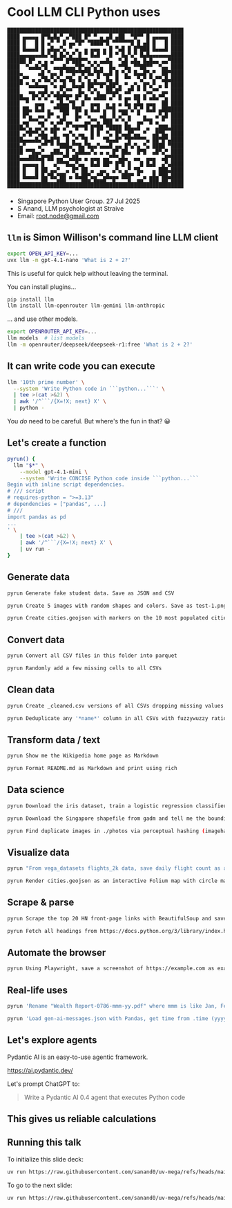 # Cool LLM CLI Python uses

```
█████████████████████████████████████████████████████████
████ ▄▄▄▄▄ █▀█▄█▄▀ ▄▀███ █▀ ▀ ▄ ▄█ ▄██  ▀█▀▀ █ ▄▄▄▄▄ ████
████ █   █ █ ▄▀ ▀ █ ▄▄▀█▀ ▀████▀█ ▀▀▀▀▀▀█ █ ▄█ █   █ ████
████ █▄▄▄█ █ ▄█▄▄▀▄ ▀ ▄  ▄ ▄▄▄ ▄ █ ▀▄█ █ █▀███ █▄▄▄█ ████
████▄▄▄▄▄▄▄█▄▀▄█ █▄▀▄▀ █ ▀ █▄█ ▀ █ ▀ █▄▀▄▀ █▄█▄▄▄▄▄▄▄████
██████ █▀ ▄ ▄ ▄▀▀▀ █▀███▀▀▄ ▄ ▄▄█▄  ▀▄█ ▄█▄ █▄█▄▄ ▄▄▀████
████  ▀▄▄█▄▀█  ▄▄▄█▄▄▄▀█▀▄▄▀▄▀▄  █▄ ▀▀█▄ ▀▀██▀▀  ▀▄▄ ████
████▄     ▄█ ▀▄▄ █ ▀▀█▀▀█▀█▄▀█▀▄▄█ █ ▀▄▀ █▄▄█▀▄▀  ██▀████
████▄▀▀ ▄ ▄▀█▄▀▄▀▄▄▀█▄ █ ▀▄ ▄▀  █▄ █  ▀▀  ▀▄▀ ▀▄▀▀▄█▄████
████▀ ▀▄▄█▄▄▄ ▀▄ ▄█  █▄▄█ ██▀▀█▀▄██▀▄ ▀ ▄▀▄ █▀▄▀ ▄ █ ████
████   ▄▄ ▄▄█ ▄ ▄▀▄▀▀  █▄ ▀▄▀▄  ██▄█▀ ▄█▀ ▀ ▀▄▄▀▀ ▄▄ ████
█████▄▄ █▀▄▀▄▀ ▀██▀█▀ █▀ █▄ ▄███ ▄▀ █ ▄▄ ██ █ ▄█▄▀▀▄ ████
████  ▀  ▄▄▄  ▀ ▄█▄▄▀█  █  ▄▄▄  ▄ ▄ ▄ █▄ ▄█▄ ▄▄▄  ██ ████
████ ██▄ █▄█ ▄ ▀▀███ ▀██ ▄ █▄█ ▄▀▀█ ▄▄▄▀▄▀▄▀ █▄█ ▄███████
████ █▀▄  ▄▄ █▀ ▄ █▀  █▄ ▀▄   ▄█  █ ▄▀▀▄  ▀ ▄   ▄▀▄█ ████
████ ▄▄▀▀▀▄▄▀ ▄ ▄█▀▄▄ ▀  ▄▄▀▀▄ ███ ▀ ▀▄▀  ▄▄▀▀█ ▄ ▀  ████
█████▄▀▄ ▄▄▀▄ ▄█▄ ▄▀ ▀█▀▀█ █▀██ ▀████ ██▄▄█  ▄  ▄███▄████
████ ▄▀█▀▀▄█▄ ▀█  ▄▄▀▄ ▄▄  █ █  ▀▄ █▀▄▄█▀▄▄ ▀  ▄█▀█▄ ████
█████▄▄▄▄█▄▀█▄█▀█  █ ▄▀ ▀█ ▀   ▀█▄▄█▀ ▀█▀▀▀▀▀▄ ██▀█▀▄████
████▄▀    ▄▀▀ ▀ ▀███▄▀▀█▄▀█▄▄▀▄▄▄█ ▄▄ █▀▄▀▄ ▀▄ ████ ▀████
█████ ▀▀█▄▄▀  ▄██▄ █ ▀▄██▄▄▀▄ ▄ ▄ █▀ ██▄  █▀█  ▄█▀▄▀ ████
████▄▄▄███▄█▀██ ▄▄▀▀▄██▄ ▄ ▄▄▄ ▄▄▀▀▀▄█▄  ▄▄  ▄▄▄  ▄█▀████
████ ▄▄▄▄▄ █   ▄▀▀▀█▄▄▀▄▄  █▄█ ██▀ █▀█ █   █ █▄█  ▄▀▄████
████ █   █ ██ ▄▄▀  ▄ █▀ ██ ▄  ▄▄  ▄▀▄ ▄▀ ▀█▄   ▄ ███▄████
████ █▄▄▄█ █▄▀█▄▀██ ▄ █▄██▀▄▄▀▀▄█▄▄▄ ███▀ ▀ ▄ ▄█▄▀██▄████
████▄▄▄▄▄▄▄██▄▄▄███▄▄▄▄▄███▄████▄▄█▄▄▄▄█▄▄██▄▄███▄██▄████
▀▀▀▀▀▀▀▀▀▀▀▀▀▀▀▀▀▀▀▀▀▀▀▀▀▀▀▀▀▀▀▀▀▀▀▀▀▀▀▀▀▀▀▀▀▀▀▀▀▀▀▀▀▀▀▀▀
```

- Singapore Python User Group. 27 Jul 2025
- S Anand, LLM psychologist at Straive
- Email: root.node@gmail.com

<!--

https://github.com/sanand0/talks/blob/main/2025-07-24-pugs-llm-agent/README.md

https://api.qrserver.com/v1/create-qr-code/?size=150x150&data=https://github.com/sanand0/talks/blob/main/2025-07-24-pugs-llm-agent/README.md

uvx --with pyqrcode qr2text --encode-text 'https://github.com/sanand0/talks/blob/main/2025-07-24-pugs-llm-agent/README.md'

Ideas via https://chatgpt.com/share/6853b092-22f4-800c-ac15-3fe24e46f1ac
-->

## `llm` is Simon Willison's command line LLM client

```bash
export OPEN_API_KEY=...
uvx llm -m gpt-4.1-nano 'What is 2 + 2?'
```

This is useful for quick help without leaving the terminal.

You can install plugins...

```bash
pip install llm
llm install llm-openrouter llm-gemini llm-anthropic
```

... and use other models.

```bash
export OPENROUTER_API_KEY=...
llm models  # list models
llm -m openrouter/deepseek/deepseek-r1:free 'What is 2 + 2?'
```

## It can write code you can execute

````bash
llm '10th prime number' \
  --system 'Write Python code in ```python...```' \
  | tee >(cat >&2) \
  | awk '/^```/{X=!X; next} X' \
  | python -
````

You _do_ need to be careful.
But where's the fun in that? 😀

## Let's create a function

````bash
pyrun() {
  llm "$*" \
    --model gpt-4.1-mini \
    --system 'Write CONCISE Python code inside ```python...```
Begin with inline script dependencies.
# /// script
# requires-python = ">=3.13"
# dependencies = ["pandas", ...]
# ///
import pandas as pd
...
' \
    | tee >(cat >&2) \
    | awk '/^```/{X=!X; next} X' \
    | uv run -
}
````

<!-- llm --extract extract code, but doesn't stream output. I like seeing code & progress -->

## Generate data

```bash
pyrun Generate fake student data. Save as JSON and CSV
```

```bash
pyrun Create 5 images with random shapes and colors. Save as test-1.png, ...
```

```bash
pyrun Create cities.geojson with markers on the 10 most populated cities
```

## Convert data

```bash
pyrun Convert all CSV files in this folder into parquet
```

```bash
pyrun Randomly add a few missing cells to all CSVs
```

## Clean data

```bash
pyrun Create _cleaned.csv versions of all CSVs dropping missing values
```

```bash
pyrun Deduplicate any '*name*' column in all CSVs with fuzzywuzzy ratio of 90+
```

## Transform data / text

```bash
pyrun Show me the Wikipedia home page as Markdown
```

```bash
pyrun Format README.md as Markdown and print using rich
```

## Data science

```bash
pyrun Download the iris dataset, train a logistic regression classifier, and print the accuracy
```

```bash
pyrun Download the Singapore shapefile from gadm and tell me the bounding box
```

```bash
pyrun Find duplicate images in ./photos via perceptual hashing (imagehash) and output a CSV of dup clusters
```

## Visualize data

```bash
pyrun "From vega_datasets flights_2k data, save daily flight count as a line chart flights.png"
```

```bash
pyrun Render cities.geojson as an interactive Folium map with circle markers sized by population as cities.html
```

## Scrape & parse

```bash
pyrun Scrape the top 20 HN front-page links with BeautifulSoup and save as hn.json
```

```bash
pyrun Fetch all headings from https://docs.python.org/3/library/index.html and save to python_stdlib_headings.txt
```

## Automate the browser

```bash
pyrun Using Playwright, save a screenshot of https://example.com as example.png
```

## Real-life uses

```bash
pyrun 'Rename "Wealth Report-0786-mmm-yy.pdf" where mmm is like Jan, Feb, ... and yy is like 24, 25, ... to 20yy-mm.pdf like 2024-01.pdf, 2024-02.pdf, etc. and run it'
```

```bash
pyrun 'Load gen-ai-messages.json with Pandas, get time from .time (yyyy-mm-ddThh:mm:ss.xxxZ format) and print the number of rows by month as a table'
```

## Let's explore agents

Pydantic AI is an easy-to-use agentic framework.

https://ai.pydantic.dev/

Let's prompt ChatGPT to:

> Write a Pydantic AI 0.4 agent that executes Python code

## This gives us reliable calculations


## Running this talk

To initialize this slide deck:

```bash
uv run https://raw.githubusercontent.com/sanand0/uv-mega/refs/heads/main/slide.py llm-cli.md
```

To go to the next slide:

```bash
uv run https://raw.githubusercontent.com/sanand0/uv-mega/refs/heads/main/slide.py
```
